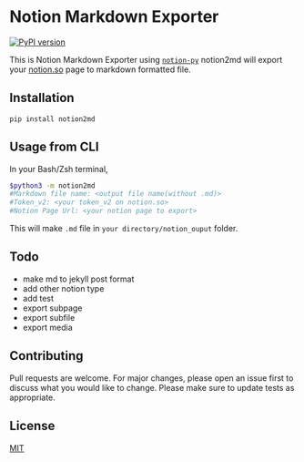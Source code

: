 # Notion Markdown Exporter
[![PyPI version](https://badge.fury.io/py/notion2md.svg)](https://badge.fury.io/py/notion2md)

This is Notion Markdown Exporter using [`notion-py`](https://github.com/jamalex/notion-py)
notion2md will export your [notion.so](http://notion.so) page to markdown formatted file.
## Installation
```Plain Text
pip install notion2md
```
## Usage from CLI
In your Bash/Zsh terminal,
```Bash
$python3 -m notion2md
#Markdown file name: <output file name(without .md)>
#Token_v2: <your token_v2 on notion.so>
#Notion Page Url: <your notion page to export>
```
This will make `.md` file in `your directory/notion_ouput` folder.

## Todo
- make md to jekyll post format
- add other notion type
- add test
- export subpage
- export subfile
- export media

## Contributing
Pull requests are welcome. For major changes, please open an issue first to discuss what you would like to change.
Please make sure to update tests as appropriate.

## License
[MIT](https://choosealicense.com/licenses/mit/)
